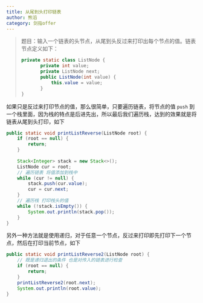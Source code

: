 ```yaml
---
title: 从尾到头打印链表
author: 熊滔
category: 剑指offer
---
```


> 题目：输入一个链表的头节点，从尾到头反过来打印出每个节点的值。链表节点定义如下：
>
> ```java
> private static class ListNode {
>        private int value;
>        private ListNode next;
>        public ListNode(int value) {
>            this.value = value;
>        }
> }
> ```

如果只是反过来打印节点的值，那么很简单，只要遍历链表，将节点的值 `push` 到一个栈里面，因为栈的特点是后进先出，所以最后我们遍历栈，达到的效果就是将链表从尾到头打印，如下

```java
public static void printListReverse(ListNode root) {
    if (root == null) {
        return;
    }
    
    Stack<Integer> stack = new Stack<>();
    ListNode cur = root;
    // 遍历链表 将值添加到栈中
    while (cur != null) {
        stack.push(cur.value);
        cur = cur.next;
    }
    // 遍历栈 打印栈头的值
    while (!stack.isEmpty()) {
        System.out.println(stack.pop());
    }
}
```

另外一种方法就是使用递归，对于任意一个节点，反过来打印即先打印下一个节点，然后在打印当前节点，如下

```java
public static void printListReverse2(ListNode root) {
    // 既是递归退出的条件 也是对传入的链表进行检查
    if (root == null) {
        return;
    }
    printListReverse2(root.next);
    System.out.println(root.value);
}
```

<Disqus />